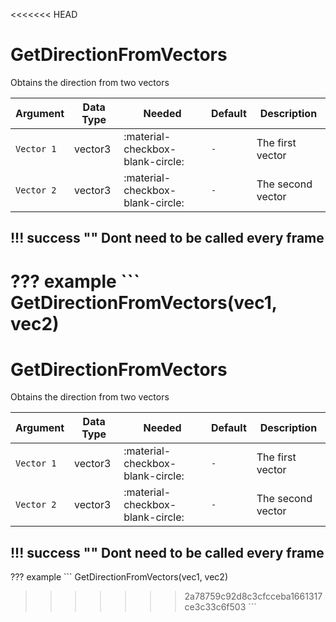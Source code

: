 <<<<<<< HEAD
# GetDirectionFromVectors
Obtains the direction from two vectors

| Argument              | Data Type                            | Needed                    | Default         | Description
| ----------------------| ------------------------------------ | ------------------------- |-----------------|-------------
| `Vector 1`                | vector3 | :material-checkbox-blank-circle: | `-` | The first vector
| `Vector 2`                | vector3 | :material-checkbox-blank-circle: | `-` | The second vector

!!! success ""
    Dont need to be called every frame
---
??? example
    ```
    GetDirectionFromVectors(vec1, vec2)
=======
# GetDirectionFromVectors
Obtains the direction from two vectors

| Argument              | Data Type                            | Needed                    | Default         | Description
| ----------------------| ------------------------------------ | ------------------------- |-----------------|-------------
| `Vector 1`                | vector3 | :material-checkbox-blank-circle: | `-` | The first vector
| `Vector 2`                | vector3 | :material-checkbox-blank-circle: | `-` | The second vector

!!! success ""
    Dont need to be called every frame
---
??? example
    ```
    GetDirectionFromVectors(vec1, vec2)
>>>>>>> 2a78759c92d8c3cfcceba1661317ce3c33c6f503
    ```